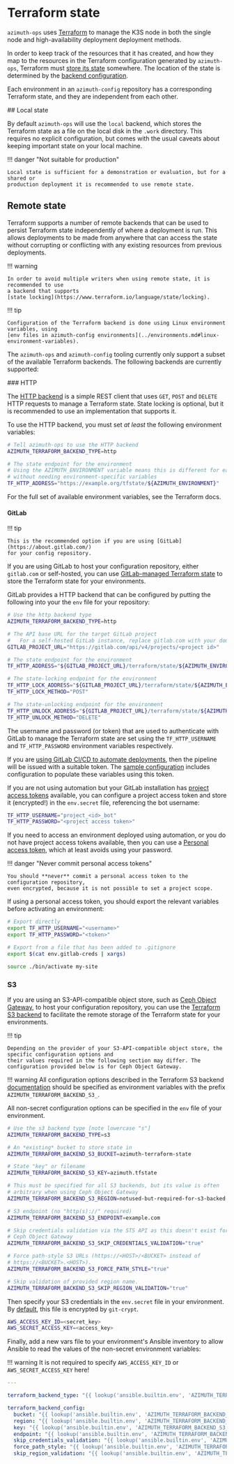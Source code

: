 # Terraform state

`azimuth-ops` uses [Terraform](https://www.terraform.io/) to manage the K3S node in both the
single node and high-availability deployment deployment methods.

In order to keep track of the resources that it has created, and how they map to the resources
in the Terraform configuration generated by `azimuth-ops`, Terraform must
[store its state](https://www.terraform.io/language/state) somewhere. The location of the
state is determined by the
[backend configuration](https://www.terraform.io/language/settings/backends/configuration).

Each environment in an `azimuth-config` repository has a corresponding Terraform state, and
they are independent from each other.

## Local state

By default `azimuth-ops` will use the `local` backend, which stores the Terraform state as
a file on the local disk in the `.work` directory. This requires no explicit configuration,
but comes with the usual caveats about keeping important state on your local machine.

!!! danger  "Not suitable for production"

    Local state is sufficient for a demonstration or evaluation, but for a shared or
    production deployment it is recommended to use remote state.

## Remote state

Terraform supports a number of remote backends that can be used to persist Terraform state
independently of where a deployment is run. This allows deployments to be made from anywhere
that can access the state without corrupting or conflicting with any existing resources
from previous deployments.

!!! warning

    In order to avoid multiple writers when using remote state, it is recommended to use
    a backend that supports
    [state locking](https://www.terraform.io/language/state/locking).

!!! tip

    Configuration of the Terraform backend is done using Linux environment variables, using
    [env files in azimuth-config environments](../environments.md#linux-environment-variables).

The `azimuth-ops` and `azimuth-config` tooling currently only support a subset of the
available Terraform backends. The following backends are currently supported:

### HTTP

The [HTTP backend](https://www.terraform.io/language/settings/backends/http) is a simple
REST client that uses `GET`, `POST` and `DELETE` HTTP requests to manage a Terraform
state. State locking is optional, but it is recommended to use an implementation that
supports it.

To use the HTTP backend, you must set *at least* the following environment variables:

```sh  title="env"
# Tell azimuth-ops to use the HTTP backend
AZIMUTH_TERRAFORM_BACKEND_TYPE=http

# The state endpoint for the environment
# Using the AZIMUTH_ENVIRONMENT variable means this is different for each environment
# without needing environment-specific variables
TF_HTTP_ADDRESS="https://example.org/tfstate/${AZIMUTH_ENVIRONMENT}"
```

For the full set of available environment variables, see the Terraform docs.

#### GitLab

!!! tip

    This is the recommended option if you are using [GitLab](https://about.gitlab.com/)
    for your config repository.

If you are using GitLab to host your configuration repository, either `gitlab.com` or
self-hosted, you can use
[GitLab-managed Terraform state](https://docs.gitlab.com/ee/user/infrastructure/iac/terraform_state.html)
to store the Terraform state for your environments.

GitLab provides a HTTP backend that can be configured by putting the following into your
the `env` file for your repository:

```sh  title="env"
# Use the http backend type
AZIMUTH_TERRAFORM_BACKEND_TYPE=http

# The API base URL for the target GitLab project
#   For a self-hosted GitLab instance, replace gitlab.com with your domain
GITLAB_PROJECT_URL="https://gitlab.com/api/v4/projects/<project id>"

# The state endpoint for the environment
TF_HTTP_ADDRESS="${GITLAB_PROJECT_URL}/terraform/state/${AZIMUTH_ENVIRONMENT}"

# The state-locking endpoint for the environment
TF_HTTP_LOCK_ADDRESS="${GITLAB_PROJECT_URL}/terraform/state/${AZIMUTH_ENVIRONMENT}/lock"
TF_HTTP_LOCK_METHOD="POST"

# The state-unlocking endpoint for the environment
TF_HTTP_UNLOCK_ADDRESS="${GITLAB_PROJECT_URL}/terraform/state/${AZIMUTH_ENVIRONMENT}/lock"
TF_HTTP_UNLOCK_METHOD="DELETE"
```

The username and password (or token) that are used to authenticate with GitLab to manage
the Terraform state are set using the `TF_HTTP_USERNAME` and `TF_HTTP_PASSWORD` environment
variables respectively.

If you are [using GitLab CI/CD to automate deployments](../deployment/automation.md#gitlab-cicd),
then the pipeline will be issued with a suitable token. The
[sample configuration](https://github.com/stackhpc/azimuth-config/blob/main/.gitlab-ci.yml.sample)
includes configuration to populate these variables using this token.

If you are not using automation but your GitLab installation has
[project access tokens](https://docs.gitlab.com/ee/user/project/settings/project_access_tokens.html)
available, you can configure a project access token and store it (encrypted!) in the
`env.secret` file, referencing the bot username:

```sh  title="env.secret"
TF_HTTP_USERNAME="project_<id>_bot"
TF_HTTP_PASSWORD="<project access token>"
```

If you need to access an environment deployed using automation, or you do not have project
access tokens available, then you can use a
[Personal access token](https://docs.gitlab.com/ee/user/profile/personal_access_tokens.html),
which at least avoids using your password.

!!! danger  "Never commit personal access tokens"

    You should **never** commit a personal access token to the configuration repository,
    even encrypted, because it is not possible to set a project scope.

If using a personal access token, you should export the relevant variables before activating
an environment:

```sh
# Export directly
export TF_HTTP_USERNAME="<username>"
export TF_HTTP_PASSWORD="<token>"

# Export from a file that has been added to .gitignore
export $(cat env.gitlab-creds | xargs)

source ./bin/activate my-site
```

### S3

If you are using an S3-API-compatible object store, such as [Ceph Object Gateway](https://docs.ceph.com/en/latest/radosgw/index.html), to host your configuration repository, you can use the
[Terraform S3 backend](https://www.terraform.io/language/settings/backends/s3)
to facilitate the remote storage of the Terraform state for your environments. 

!!! tip

    Depending on the provider of your S3-API-compatible object store, the specific configuration options and
    their values required in the following section may differ. The configuration provided below is for Ceph Object Gateway.

!!! warning
    All configuration options described in the Terraform S3 backend [documentation](https://www.terraform.io/language/settings/backends/s3) should
    be specified as environment variables with the prefix `AZIMUTH_TERRAFORM_BACKEND_S3_`.

All non-secret configuration options can be specified in the `env` file of your environment.
 
```sh  title="env"
# Use the s3 backend type [note lowercase "s"]
AZIMUTH_TERRAFORM_BACKEND_TYPE=s3

# An *existing* bucket to store state in
AZIMUTH_TERRAFORM_BACKEND_S3_BUCKET=azimuth-terraform-state

# State "key" or filename
AZIMUTH_TERRAFORM_BACKEND_S3_KEY=azimuth.tfstate

# This must be specified for all S3 backends, but its value is often
# arbitrary when using Ceph Object Gateway
AZIMUTH_TERRAFORM_BACKEND_S3_REGION=notused-but-required-for-s3-backed

# S3 endpoint (no "http(s)://" required)
AZIMUTH_TERRAFORM_BACKEND_S3_ENDPOINT=example.com

# Skip credentials validation via the STS API as this doesn't exist for
# Ceph Object Gateway
AZIMUTH_TERRAFORM_BACKEND_S3_SKIP_CREDENTIALS_VALIDATION="true"

# Force path-style S3 URLs (https://<HOST>/<BUCKET> instead of 
# https://<BUCKET>.<HOST>).
AZIMUTH_TERRAFORM_BACKEND_S3_FORCE_PATH_STYLE="true"

# Skip validation of provided region name.
AZIMUTH_TERRAFORM_BACKEND_S3_SKIP_REGION_VALIDATION="true"
```

Then specify your S3 credentials in the `env.secret` file in your environment. By [default](secrets.md), this file is encrypted by `git-crypt`.

```sh  title="env.secret"
AWS_ACCESS_KEY_ID=<secret_key>
AWS_SECRET_ACCESS_KEY=<access_key>
```

Finally, add a new vars file to your environment's Ansible inventory to allow Ansible to read the values of the non-secret
environment variables:

!!! warning
    It is not required to specify `AWS_ACCESS_KEY_ID` or `AWS_SECRET_ACCESS_KEY` here!

```yaml title="environments/your_en/inventory/group_vars/all/terraform_state.yml"
---

terraform_backend_type: "{{ lookup('ansible.builtin.env', 'AZIMUTH_TERRAFORM_BACKEND_TYPE') }}"

terraform_backend_config:
  bucket: "{{ lookup('ansible.builtin.env', 'AZIMUTH_TERRAFORM_BACKEND_S3_BUCKET') }}"
  region: "{{ lookup('ansible.builtin.env', 'AZIMUTH_TERRAFORM_BACKEND_S3_REGION') }}"
  key: "{{ lookup('ansible.builtin.env', 'AZIMUTH_TERRAFORM_BACKEND_S3_KEY') }}"
  endpoint: "{{ lookup('ansible.builtin.env', 'AZIMUTH_TERRAFORM_BACKEND_S3_ENDPOINT') }}"
  skip_credentials_validation: "{{ lookup('ansible.builtin.env', 'AZIMUTH_TERRAFORM_BACKEND_S3_SKIP_CREDENTIALS_VALIDATION') }}"
  force_path_style: "{{ lookup('ansible.builtin.env', 'AZIMUTH_TERRAFORM_BACKEND_S3_FORCE_PATH_STYLE') }}"
  skip_region_validation: "{{ lookup('ansible.builtin.env', 'AZIMUTH_TERRAFORM_BACKEND_S3_SKIP_REGION_VALIDATION') }}"
```
